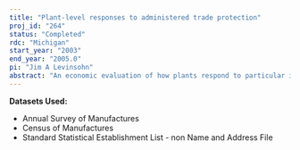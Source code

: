 ```yaml
---
title: "Plant-level responses to administered trade protection"
proj_id: "264"
status: "Completed"
rdc: "Michigan"
start_year: "2003"
end_year: "2005.0"
pi: "Jim A Levinsohn"
abstract: "An economic evaluation of how plants respond to particular instances of administered protection would improve Census Bureau data, general decision-making capabilities, and the understanding of the plant-level impacts of protection. Administered trade is extended through various segments of the federal government to industries under duress from unfair trade practices. The actual impacts of such trade policy actions are unclear, both practically and academically. This project intends to prepare estimates of productivity for certain industries, thereby adding to available estimates that describe the characteristics of the Longitudinal Research Database (LRD). Possible shortcomings and the documentation of new data collection needs will derive from our comparisons of estimated industry productivity for actual Annual Survey of Manufactures respondents and estimates based of LRD imputations for non-respondents. Differences may be significant between the two, due to the disparities in the possible conditions of plants used for imputation relative to the state of plants for which data was imputed. Lastly, this project intends to help understand LRD based estimates of productivity in relation to alternative productivity measures."
---
```


**Datasets Used:**

  - Annual Survey of Manufactures 
  - Census of Manufactures 
  - Standard Statistical Establishment List - non Name and Address File 

